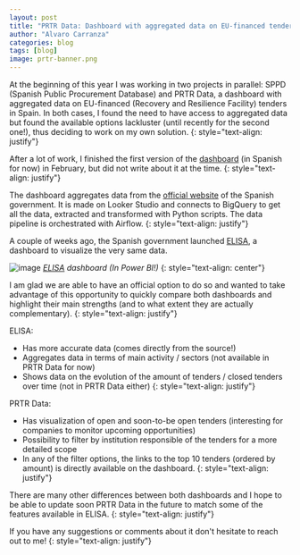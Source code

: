 ```yaml
---
layout: post
title: "PRTR Data: Dashboard with aggregated data on EU-financed tenders in Spain"
author: "Alvaro Carranza"
categories: blog
tags: [blog]
image: prtr-banner.png
---
```


At the beginning of this year I was working in two projects in parallel: SPPD (Spanish Public Procurement Database) and PRTR Data, a dashboard with aggregated data on EU-financed (Recovery and Resilience Facility) tenders in Spain. In both cases, I found the need to have access to aggregated data but found the available options lackluster (until recently for the second one!), thus deciding to work on my own solution.
{: style="text-align: justify"}

After a lot of work, I finished the first version of the <a href="https://prtr-data.streamlit.app/" target="_blank">dashboard</a> (in Spanish for now) in February, but did not write about it at the time.
{: style="text-align: justify"}

The dashboard aggregates data from the <a href="https://planderecuperacion.gob.es/" target="_blank">official website</a> of the Spanish government. It is made on Looker Studio and connects to BigQuery to get all the data, extracted and transformed with Python scripts. The data pipeline is orchestrated with Airflow.
{: style="text-align: justify"}

A couple of weeks ago, the Spanish government launched <a href="https://planderecuperacion.gob.es/ejecucion/elisa-el-plan-en-cifras" target="_blank">ELISA</a>, a dashboard to visualize the very same data.

![image](https://i.ibb.co/MZxVh1H/elisa.jpg)
*<a href="https://planderecuperacion.gob.es/ejecucion/elisa-el-plan-en-cifras" target="_blank">ELISA</a> dashboard (In Power BI!)*
{: style="text-align: center"}

I am glad we are able to have an official option to do so and wanted to take advantage of this opportunity to quickly compare both dashboards and highlight their main strengths (and to what extent they are actually complementary).
{: style="text-align: justify"}

ELISA:
- Has more accurate data (comes directly from the source!)
- Aggregates data in terms of main activity / sectors (not available in PRTR Data for now)
- Shows data on the evolution of the amount of tenders / closed tenders over time (not in PRTR Data either)
{: style="text-align: justify"}

PRTR Data:
- Has visualization of open and soon-to-be open tenders (interesting for companies to monitor upcoming opportunities)
- Possibility to filter by institution responsible of the tenders for a more detailed scope
- In any of the filter options, the links to the top 10 tenders (ordered by amount) is directly available on the dashboard.
{: style="text-align: justify"}

There are many other differences between both dashboards and I hope to be able to update soon PRTR Data in the future to match some of the features available in ELISA.
{: style="text-align: justify"}

If you have any suggestions or comments about it don't hesitate to reach out to me!
{: style="text-align: justify"}
